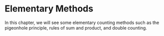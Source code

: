# Elementary Methods

In this chapter, we will see some elementary counting methods such as  the pigeonhole principle, rules of sum and product, and double counting. 

